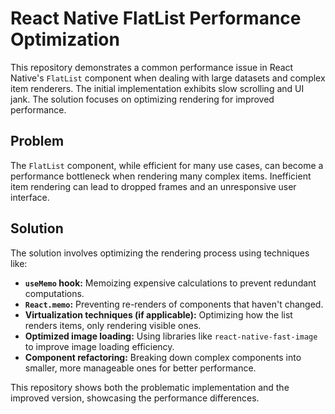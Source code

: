 # React Native FlatList Performance Optimization

This repository demonstrates a common performance issue in React Native's `FlatList` component when dealing with large datasets and complex item renderers. The initial implementation exhibits slow scrolling and UI jank. The solution focuses on optimizing rendering for improved performance.

## Problem

The `FlatList` component, while efficient for many use cases, can become a performance bottleneck when rendering many complex items.  Inefficient item rendering can lead to dropped frames and an unresponsive user interface.

## Solution

The solution involves optimizing the rendering process using techniques like:

* **`useMemo` hook:** Memoizing expensive calculations to prevent redundant computations.
* **`React.memo`:** Preventing re-renders of components that haven't changed.
* **Virtualization techniques (if applicable):** Optimizing how the list renders items, only rendering visible ones.
* **Optimized image loading:** Using libraries like `react-native-fast-image` to improve image loading efficiency.
* **Component refactoring:** Breaking down complex components into smaller, more manageable ones for better performance.

This repository shows both the problematic implementation and the improved version, showcasing the performance differences.